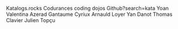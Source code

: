 Katalogs.rocks
Codurances
coding dojos
Github?search=kata
Yoan
Valentina
Azerad
Gantaume
Cyriux
Arnauld Loyer
Yan Danot
Thomas Clavier
Julien Topçu
